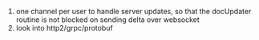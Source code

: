 1. one channel per user to handle server updates, so that the docUpdater routine is not blocked on sending delta over websocket
2. look into http2/grpc/protobuf